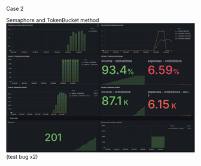 Case 2

Semaphore and TokenBucket method 
![Semaphore+TokenBucket.png](img/Semaphore+TokenBucket.png)
(test bug x2)